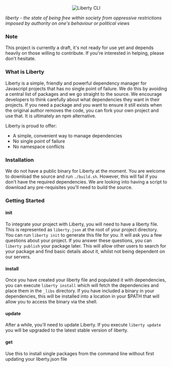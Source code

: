 <p align="center">
  <img src="http://i.imgur.com/JPtZVfU.png" alt="Liberty CLI"/>
</p>

*liberty - the state of being free within society from oppressive restrictions imposed by authority on one's behaviour or political views*


### Note
This project is currently a draft, it's not ready for use yet and depends heavily on those willing to contribute. If you're interested in helping, please don't hesitate.


### What is Liberty
Liberty is a simple, friendly and powerful dependency manager for Javascript projects that has no single point of failure. We do this by avoiding a central list of packages and we go straight to the source. We encourage developers to think carefully about what dependencies they want in their projects. If you need a package and you want to ensure it still exists when the original author removes the code, you can fork your own project and use that. It is ultimately an npm alternative.

Liberty is proud to offer:
- A simple, convenient way to manage dependencies
- No single point of failure
- No namespace conflicts


### Installation
We do not have a public binary for Liberty at the moment. You are welcome to download the source and run `./build.sh`. However, this will fail if you don't have the required dependencies. We are looking into having a script to download any pre-requisites you'll need to build the source.

### Getting Started

#### init
To integrate your project with Liberty, you will need to have a liberty file. This is represented as `liberty.json` at the root of your project directory. You can run `liberty init` to generate this file for you. It will ask you a few questions about your project. If you answer these questions, you can `liberty publish` your package later. This will allow other users to search for your package and find basic details about it, whilst not being dependent on our servers.

#### install
Once you have created your liberty file and populated it with dependencies, you can execute `liberty install` which will fetch the dependencies and place them in the `_libs` directory. If you have included a binary in your dependencies, this will be installed into a location in your $PATH that will allow you to access the binary via the shell.

#### update
After a while, you'll need to update Liberty. If you execute `liberty update` you will be upgraded to the latest stable version of liberty.

#### get
Use this to install single packages from the command line without first updating your liberty.json file
